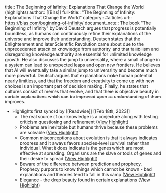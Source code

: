 title:: The Beginning of Infinity: Explanations That Change the World (highlights)
author:: [[Blas]]
full-title:: "The Beginning of Infinity: Explanations That Change the World"
category:: #articles
url:: https://blas.com/beginning-of-infinity/
document_note:: The book "The Beginning of Infinity" by David Deutsch argues that progress is potentially boundless, as humans can continuously refine their explanations of the universe and improve their understanding. Deutsch states that the Enlightenment and later Scientific Revolution came about due to the unprecedented attack on knowledge from authority, and that fallibilism and disregarding knowledge authority are essential for unlimited knowledge growth. He also discusses the jump to universality, where a small change in a system can lead to unexpected leaps and open new frontiers. He believes that AI will eventually take a similar jump to universality and become much more powerful. Deutsch argues that explanations make human potential nearly limitless, and that the freedom and creativity to come up with new choices is an important part of decision making. Finally, he states that cultures consist of memes that evolve, and that there is objective beauty in certain explanations which can be improved upon as understanding of them improves.

- Highlights first synced by [[Readwise]] [[Feb 18th, 2023]]
	- The real source of our knowledge is a conjecture along with testing criticism questioning and refinement ([View Highlight](https://read.readwise.io/read/01gsj2b441s5d6grp7apa2qcs5))
	- Problems are inevitable but humans thrive because these problems are solvable ([View Highlight](https://read.readwise.io/read/01gsj2b6sgmrb6t8rdd6s36es2))
	- Common misconceptions about evolution is that it always indicates progress and it always favors species-level survival rather than individual. What it does indicate is the genes which are most effective at spreading. Organisms are the slave or tools of genes and their desire to spread ([View Highlight](https://read.readwise.io/read/01gsj2ba4yv564b4z3atf7fmzn))
	- Beware of the difference between prediction and prophecy. Prophecy purports to know things which cannot be known - bad explanations and theories tend to fall in this camp ([View Highlight](https://read.readwise.io/read/01gsj2bg3vc2cs1tn1tq8z989e))
	- Elegance - the deep beauty found in certain explanations ([View Highlight](https://read.readwise.io/read/01gsj2bmv29748w0q9bdc6fyc5))